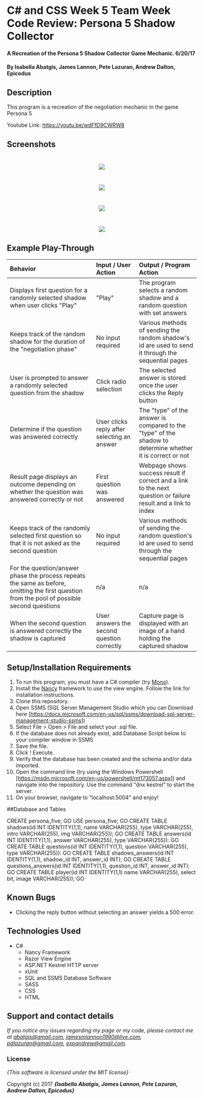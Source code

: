 # C# and CSS Week 5 Team Week Code Review: Persona 5 Shadow Collector

#### A Recreation of the Persona 5 Shadow Collector Game Mechanic. 6/20/17

#### By **Isabella Abatgis, James Lannon, Pete Lazuran, Andrew Dalton, Epicodus**

## Description

This program is a recreation of the negotiation mechanic in the game Persona 5

Youtube Link: https://youtu.be/wdFfD9CWRW8

## Screenshots

<h1 align="center"><img src="https://github.com/Sigtaba/GROUP-WEEK/blob/master/Content/img/persona5-main.png?raw=true"></h1>
<h1 align="center"><img src="https://github.com/Sigtaba/GROUP-WEEK/blob/master/Content/img/persona5-about.png?raw=true"></h1>
<h1 align="center"><img src="https://github.com/Sigtaba/GROUP-WEEK/blob/master/Content/img/persona5-negotiation.png?raw=true"></h1>
<h1 align="center"><img src="https://github.com/Sigtaba/GROUP-WEEK/blob/master/Content/img/persona5-victory.png?raw=true"></h1>


## Example Play-Through

| Behavior | Input / User Action | Output / Program Action |
|:---------|:--------------------|:------------------------|
| Displays first question for a randomly selected shadow when user clicks "Play" | "Play" |The program selects a random shadow and a random question with set answers |
| Keeps track of the random shadow for the duration of the "negotiation phase"| No input required | Various methods of sending the random shadow's id are used to send it through the sequential pages|
| User is prompted to answer a randomly selected question from the shadow | Click radio selection | The selected answer is stored once the user clicks the Reply button|
|Determine if the question was answered correctly| User clicks reply after selecting an answer | The "type" of the answer is compared to the "type" of the shadow to determine whether it is correct or not|
|Result page displays an outcome depending on whether the question was answered correctly or not|First question was answered|Webpage shows success result if correct and a link to the next question or failure result and a link to index|
|Keeps track of the randomly selected first question so that it is not asked as the second question|No input required|Various methods of sending the random question's id are used to send through the sequential pages|
|For the question/answer phase the process repeats the same as before, omitting the first question from the pool of possible second questions| n/a|n/a|
|When the second question is answered correctly the shadow is captured| User answers the second question correctly|Capture page is displayed with an image of a hand holding the captured shadow|


## Setup/Installation Requirements

1. To run this program, you must have a C# compiler (try [Mono](http://www.mono-project.com)).
2. Install the [Nancy](http://nancyfx.org/) framework to use the view engine. Follow the link for installation instructions.
3. Clone this repository.
4. Open SSMS (SQL Server Management Studio which you can Download here [https://docs.microsoft.com/en-us/sql/ssms/download-sql-server-management-studio-ssms])
5. Select File > Open > File and select your .sql file.
6. If the database does not already exist, add Database Script below to your compiler window in SSMS
7. Save the file.
8. Click ! Execute.
9. Verify that the database has been created and the schema and/or data imported.
10. Open the command line (try using the Windows Powershell [https://msdn.microsoft.com/en-us/powershell/mt173057.aspx]) and navigate into the repository. Use the command "dnx kestrel" to start the server.
11. On your browser, navigate to "localhost:5004" and enjoy!

##Database and Tables

CREATE persona_five;
GO
USE persona_five;
GO
CREATE TABLE shadows(id INT IDENTITY(1,1), name VARCHAR(255), type VARCHAR(255), intro VARCHAR(255), img VARCHAR(255));
GO
CREATE TABLE answers(id INT IDENTITY(1,1), answer VARCHAR(255), type VARCHAR(255)):
GO
CREATE TABLE questions(id INT IDENTITY(1,1), question VARCHAR(255), type VARCHAR(255)):
GO
CREATE TABLE shadows_answers(id INT IDENTITY(1,1), shadow_id INT, answer_id INT);
GO
CREATE TABLE questions_answers(id INT IDENTITY(1,1), question_id INT, answer_id INT);
GO
CREATE TABLE player(id INT IDENTITY(1,1) name VARCHAR(255), select bit, image VARCHAR(255));
GO

## Known Bugs
* Clicking the reply button without selecting an answer yields a 500 error.

## Technologies Used
* C#
  * Nancy Framework
  * Razor View Engine
  * ASP.NET Kestrel HTTP server
  * xUnit
  * SQL and SSMS Database Software
  * SASS
  * CSS
  * HTML

## Support and contact details

_If you notice any issues regarding my page or my code, please contact me at abatgis@gmail.com, jamesmlannon1990@live.com, pdlazuran@gmail.com, expandrew@gmail.com._

### License

*{This software is licensed under the MIT license}*

Copyright (c) 2017 **_{Isabella Abatgis, James Lannon, Pete Lazuran, Andrew Dalton, Epicodus}_**
